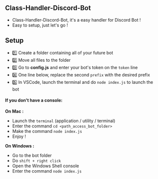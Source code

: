 ## Class-Handler-Discord-Bot

- Class-Handler-Discord-Bot, it's a easy handler for Discord Bot !
- Easy to setup, just let's go !

## Setup

- 1️⃣ Create a folder containing all of your future bot
- 2️⃣ Move all files to the folder
- 3️⃣ Go to **config.js** and enter your bot's token on the `token` line
- 4️⃣ One line below, replace the second `prefix` with the desired prefix
- 5️⃣ In VSCode, launch the terminal and do `node index.js` to launch the bot
#### If you don't have a console:

**On Mac :**
 - Launch the `terminal` (application / utility / terminal)
 - Enter the command `cd <path_access_bot_folder>`
 - Make the command `node index.js`
 - Enjoy !

**On Windows :**
- Go to the bot folder
- Do `shift + right click`
- Open the Windows Shell console
- Enter the command `node index.js`
